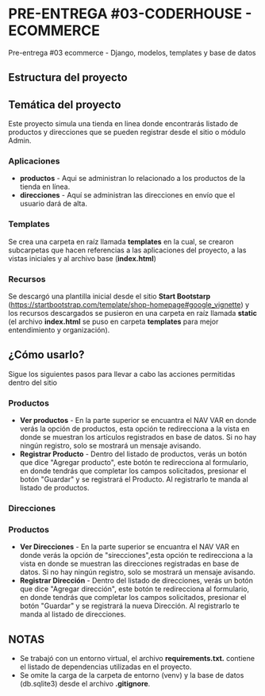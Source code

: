 # PRE-ENTREGA #03-CODERHOUSE - ECOMMERCE
Pre-entrega #03 ecommerce - Django, modelos, templates y base de datos

## Estructura del proyecto

## Temática del proyecto
Este proyecto simula una tienda en linea donde encontrarás listado de productos y direcciones que se pueden registrar desde el sitio o módulo Admin.

### Aplicaciones
* **productos** - Aqui se administran lo relacionado a los productos de la tienda en línea.
* **direcciones** - Aquí se administran las direcciones en envío que el usuario dará de alta.

### Templates
Se crea una carpeta en raíz llamada **templates** en la cual, se crearon subcarpetas que hacen referencias a las aplicaciones del proyecto, a las vistas iniciales y al archivo base (**index.html**)

### Recursos
Se descargó una plantilla inicial desde el sitio **Start Bootstarp** (https://startbootstrap.com/template/shop-homepage#google_vignette) y los recursos descargados se pusieron en una carpeta en raíz llamada **static** (el archivo **index.html** se puso en carpeta **templates** para mejor entendimiento y organización).

## ¿Cómo usarlo?
Sigue los siguientes pasos para llevar a cabo las acciones permitidas dentro del sitio

### Productos
* **Ver productos** - En la parte superior se encuantra el NAV VAR en donde verás la opción de productos,
esta opción te redirecciona a la vista en donde se muestran los artículos registrados en base de datos. Si no hay ningún registro, solo se mostrará un mensaje avisando.
* **Registrar Producto** - Dentro del listado de productos, verás un botón que dice "Agregar producto", este botón te redirecciona al formulario, en donde tendrás que completar los campos solicitados, presionar el botón "Guardar" y se registrará el Producto. Al registrarlo te manda al listado de productos.

### Direcciones
### Productos
* **Ver Direcciones** - En la parte superior se encuantra el NAV VAR en donde verás la opción de "sirecciones",esta opción te redirecciona a la vista en donde se muestran las direcciones registradas en base de datos. Si no hay ningún registro, solo se mostrará un mensaje avisando.
* **Registrar Dirección** - Dentro del listado de direcciones, verás un botón que dice "Agregar dirección", este botón te redirecciona al formulario, en donde tendrás que completar los campos solicitados, presionar el botón "Guardar" y se registrará la nueva Dirección. Al registrarlo te manda al listado de direcciones.

## NOTAS
* Se trabajó con un entorno virtual, el archivo **requirements.txt.** contiene el listado de dependencias utilizadas en el proyecto.
* Se omite la carga de la carpeta de entorno (venv) y la base de datos (db.sqlite3) desde el archivo **.gitignore**.






